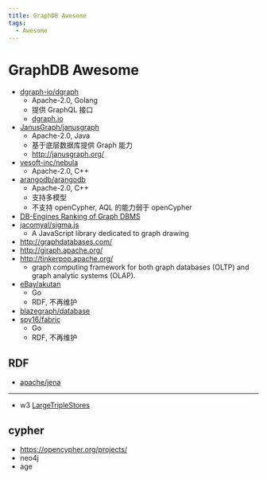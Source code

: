 ```yaml
---
title: GraphDB Awesome
tags:
  - Awesome
---
```


# GraphDB Awesome

- [dgraph-io/dgraph](https://github.com/dgraph-io/dgraph)
  - Apache-2.0, Golang
  - 提供 GraphQL 接口
  - [dgraph.io](https://dgraph.io)
- [JanusGraph/janusgraph](https://github.com/JanusGraph/janusgraph)
  - Apache-2.0, Java
  - 基于底层数据库提供 Graph 能力
  - http://janusgraph.org/
- [vesoft-inc/nebula](https://github.com/vesoft-inc/nebula)
  - Apache-2.0, C++
- [arangodb/arangodb](https://github.com/arangodb/arangodb)
  - Apache-2.0, C++
  - 支持多模型
  - 不支持 openCypher, AQL 的能力弱于 openCypher
- [DB-Engines Ranking of Graph DBMS](http://db-engines.com/en/ranking/graph+dbms)
- [jacomyal/sigma.js](https://github.com/jacomyal/sigma.js)
  - A JavaScript library dedicated to graph drawing
- http://graphdatabases.com/
- http://giraph.apache.org/
- http://tinkerpop.apache.org/
  - graph computing framework for both graph databases (OLTP) and graph analytic systems (OLAP).
- [eBay/akutan](https://github.com/eBay/akutan)
  - Go
  - RDF, 不再维护
- [blazegraph/database](https://github.com/blazegraph/database)
- [spy16/fabric](https://github.com/spy16/fabric)
  - Go
  - RDF, 不再维护

## RDF

- [apache/jena](https://github.com/apache/jena)

---

- w3 [LargeTripleStores](https://www.w3.org/wiki/LargeTripleStores)

## cypher

- https://opencypher.org/projects/
- neo4j
- age
